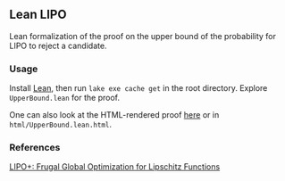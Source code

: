 ## Lean LIPO

Lean formalization of the proof on the upper bound of the probability for LIPO to reject a candidate.

### Usage
Install [Lean](https://leanprover.github.io/), then run `lake exe cache get` in the root directory. Explore `UpperBound.lean` for the proof.

One can also look at the HTML-rendered proof [here](http://www.gaetanserre.fr/assets/Lean/LIPO/html/UpperBound.lean.html) or in `html/UpperBound.lean.html`.

### References
[LIPO+: Frugal Global Optimization for Lipschitz Functions](https://dl.acm.org/doi/full/10.1145/3688671.3688763)

